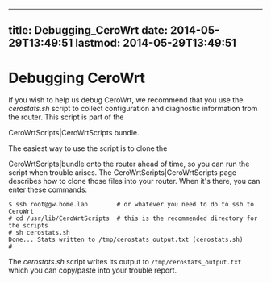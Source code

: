
---
title: Debugging_CeroWrt
date: 2014-05-29T13:49:51
lastmod: 2014-05-29T13:49:51
---
Debugging CeroWrt
=================

If you wish to help us debug CeroWrt, we recommend that you use the
*cerostats.sh* script to collect configuration and diagnostic
information from the router. This script is part of the
<link>CeroWrtScripts|CeroWrtScripts bundle.</link>

The easiest way to use the script is to clone the
<link>CeroWrtScripts|bundle</link> onto the router ahead of time, so you
can run the script when trouble arises.
The <link>CeroWrtScripts|CeroWrtScripts page</link> describes how to
clone those files into your router. When it's there, you can enter these
commands:

    $ ssh root@gw.home.lan        # or whatever you need to do to ssh to CeroWrt
    # cd /usr/lib/CeroWrtScripts  # this is the recommended directory for the scripts
    # sh cerostats.sh
    Done... Stats written to /tmp/cerostats_output.txt (cerostats.sh)
    #

The *cerostats.sh* script writes its output to
`/tmp/cerostats_output.txt` which you can copy/paste into your trouble
report.
